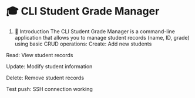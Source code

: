 # 🎓 CLI Student Grade Manager

1. 📖 Introduction
The CLI Student Grade Manager is a command-line application that allows you to manage student records (name, ID, grade) using basic CRUD operations:
Create: Add new students

Read: View student records

Update: Modify student information

Delete: Remove student records

Test push: SSH connection working
